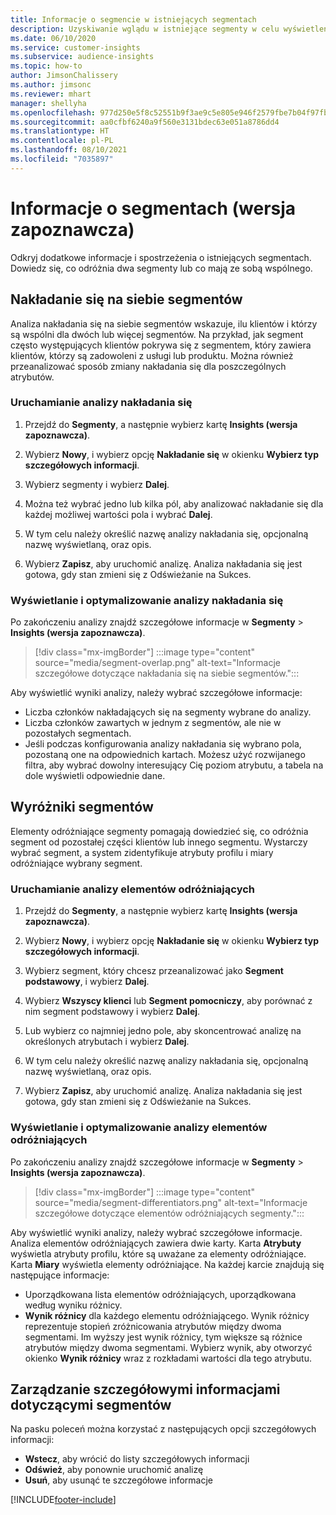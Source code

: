```yaml
---
title: Informacje o segmencie w istniejących segmentach
description: Uzyskiwanie wglądu w istniejące segmenty w celu wyświetlenia różnic i cech wspólnych.
ms.date: 06/10/2020
ms.service: customer-insights
ms.subservice: audience-insights
ms.topic: how-to
author: JimsonChalissery
ms.author: jimsonc
ms.reviewer: mhart
manager: shellyha
ms.openlocfilehash: 977d250e5f8c52551b9f3ae9c5e805e946f2579fbe7b04f97fbac880debbac2a
ms.sourcegitcommit: aa0cfbf6240a9f560e3131bdec63e051a8786dd4
ms.translationtype: HT
ms.contentlocale: pl-PL
ms.lasthandoff: 08/10/2021
ms.locfileid: "7035897"
---
```

# <a name="segment-insights-preview"></a>Informacje o segmentach (wersja zapoznawcza)

Odkryj dodatkowe informacje i spostrzeżenia o istniejących segmentach. Dowiedz się, co odróżnia dwa segmenty lub co mają ze sobą wspólnego.

## <a name="segment-overlap"></a>Nakładanie się na siebie segmentów

Analiza nakładania się na siebie segmentów wskazuje, ilu klientów i którzy są wspólni dla dwóch lub więcej segmentów. Na przykład, jak segment często występujących klientów pokrywa się z segmentem, który zawiera klientów, którzy są zadowoleni z usługi lub produktu.
Można również przeanalizować sposób zmiany nakładania się dla poszczególnych atrybutów.

### <a name="run-an-overlap-analysis"></a>Uruchamianie analizy nakładania się

1. Przejdź do **Segmenty**, a następnie wybierz kartę **Insights (wersja zapoznawcza)**.

1. Wybierz **Nowy**, i wybierz opcję **Nakładanie się** w okienku **Wybierz typ szczegółowych informacji**.

1. Wybierz segmenty i wybierz **Dalej**.

1. Można też wybrać jedno lub kilka pól, aby analizować nakładanie się dla każdej możliwej wartości pola i wybrać **Dalej**.

1. W tym celu należy określić nazwę analizy nakładania się, opcjonalną nazwę wyświetlaną, oraz opis.

1. Wybierz **Zapisz**, aby uruchomić analizę. Analiza nakładania się jest gotowa, gdy stan zmieni się z Odświeżanie na Sukces.

### <a name="view-and-optimize-an-overlap-analysis"></a>Wyświetlanie i optymalizowanie analizy nakładania się

Po zakończeniu analizy znajdź szczegółowe informacje w **Segmenty** > **Insights (wersja zapoznawcza)**.

> [!div class="mx-imgBorder"]
> :::image type="content" source="media/segment-overlap.png" alt-text="Informacje szczegółowe dotyczące nakładania się na siebie segmentów.":::

Aby wyświetlić wyniki analizy, należy wybrać szczegółowe informacje:

- Liczba członków nakładających się na segmenty wybrane do analizy.
- Liczba członków zawartych w jednym z segmentów, ale nie w pozostałych segmentach.
- Jeśli podczas konfigurowania analizy nakładania się wybrano pola, pozostaną one na odpowiednich kartach. Możesz użyć rozwijanego filtra, aby wybrać dowolny interesujący Cię poziom atrybutu, a tabela na dole wyświetli odpowiednie dane.

## <a name="segment-differentiators"></a>Wyróżniki segmentów

Elementy odróżniające segmenty pomagają dowiedzieć się, co odróżnia segment od pozostałej części klientów lub innego segmentu. Wystarczy wybrać segment, a system zidentyfikuje atrybuty profilu i miary odróżniające wybrany segment.

### <a name="run-a-differentiator-analysis"></a>Uruchamianie analizy elementów odróżniających

1. Przejdź do **Segmenty**, a następnie wybierz kartę **Insights (wersja zapoznawcza)**.

1. Wybierz **Nowy**, i wybierz opcję **Nakładanie się** w okienku **Wybierz typ szczegółowych informacji**.

1. Wybierz segment, który chcesz przeanalizować jako **Segment podstawowy**, i wybierz **Dalej**.

1. Wybierz **Wszyscy klienci** lub **Segment pomocniczy**, aby porównać z nim segment podstawowy i wybierz **Dalej**.

1. Lub wybierz co najmniej jedno pole, aby skoncentrować analizę na określonych atrybutach i wybierz **Dalej**.

1. W tym celu należy określić nazwę analizy nakładania się, opcjonalną nazwę wyświetlaną, oraz opis.

1. Wybierz **Zapisz**, aby uruchomić analizę. Analiza nakładania się jest gotowa, gdy stan zmieni się z Odświeżanie na Sukces.

### <a name="view-and-optimize-a-differentiators-analysis"></a>Wyświetlanie i optymalizowanie analizy elementów odróżniających

Po zakończeniu analizy znajdź szczegółowe informacje w **Segmenty** > **Insights (wersja zapoznawcza)**.

> [!div class="mx-imgBorder"]
> :::image type="content" source="media/segment-differentiators.png" alt-text="Informacje szczegółowe dotyczące elementów odróżniających segmenty.":::

Aby wyświetlić wyniki analizy, należy wybrać szczegółowe informacje. Analiza elementów odróżniających zawiera dwie karty. Karta **Atrybuty** wyświetla atrybuty profilu, które są uważane za elementy odróżniające. Karta **Miary** wyświetla elementy odróżniające. Na każdej karcie znajdują się następujące informacje:

- Uporządkowana lista elementów odróżniających, uporządkowana według wyniku różnicy.
- **Wynik różnicy** dla każdego elementu odróżniającego. Wynik różnicy reprezentuje stopień zróżnicowania atrybutów między dwoma segmentami. Im wyższy jest wynik różnicy, tym większe są różnice atrybutów między dwoma segmentami. Wybierz wynik, aby otworzyć okienko **Wynik różnicy** wraz z rozkładami wartości dla tego atrybutu.

## <a name="manage-segment-insights"></a>Zarządzanie szczegółowymi informacjami dotyczącymi segmentów

Na pasku poleceń można korzystać z następujących opcji szczegółowych informacji:

- **Wstecz**, aby wrócić do listy szczegółowych informacji
- **Odśwież**, aby ponownie uruchomić analizę
- **Usuń**, aby usunąć te szczegółowe informacje


[!INCLUDE[footer-include](../includes/footer-banner.md)]